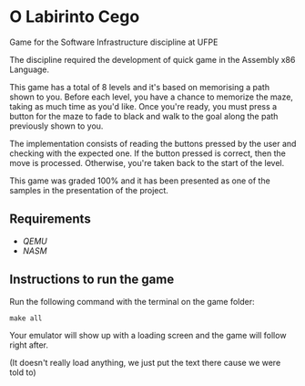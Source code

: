 # O Labirinto Cego
Game for the Software Infrastructure discipline at UFPE

The discipline required the development of quick game in the Assembly x86 Language.

This game has a total of 8 levels and it's based on memorising a path shown to you.
Before each level, you have a chance to memorize the maze, taking as much time as you'd like.
Once you're ready, you must press a button for the maze to fade to black and walk to the goal along the path previously shown to you.

The implementation consists of reading the buttons pressed by the user and checking with the expected one.
If the button pressed is correct, then the move is processed.
Otherwise, you're taken back to the start of the level.

This game was graded 100% and it has been presented as one of the samples in the presentation of the project.

## Requirements

- _QEMU_
- _NASM_

## Instructions to run the game

Run the following command with the terminal on the game folder:

```
make all
```

Your emulator will show up with a loading screen and the game will follow right after.

(It doesn't really load anything, we just put the text there cause we were told to)
